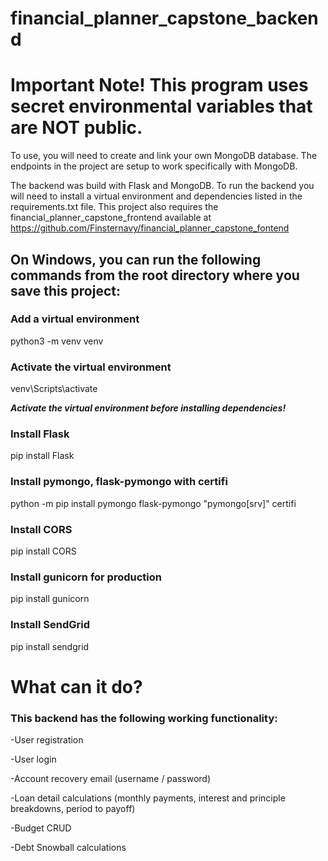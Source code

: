 # financial_planner_capstone_backend

# Important Note!  This program uses secret environmental variables that are NOT public. 

To use, you will need to create and link your own MongoDB database.  The endpoints in the project are setup to work specifically with MongoDB. 

The backend was build with Flask and MongoDB.  To run the backend you will need to install a virtual environment and dependencies listed in the requirements.txt file.
This project also requires the financial_planner_capstone_frontend available at https://github.com/Finsternavy/financial_planner_capstone_fontend

## On Windows, you can run the following commands from the root directory where you save this project:

### Add a virtual environment

python3 -m venv venv

### Activate the virtual environment

venv\Scripts\activate

***Activate the virtual environment before installing dependencies!***

### Install Flask

pip install Flask

### Install pymongo, flask-pymongo with certifi
python -m pip install pymongo flask-pymongo "pymongo[srv]" certifi

### Install CORS
pip install CORS

### Install gunicorn for production
pip install gunicorn

### Install SendGrid
pip install sendgrid


# What can it do?

### This backend has the following working functionality:
-User registration

-User login

-Account recovery email (username / password)

-Loan detail calculations (monthly payments, interest and principle breakdowns, period to payoff)

-Budget CRUD

-Debt Snowball calculations
